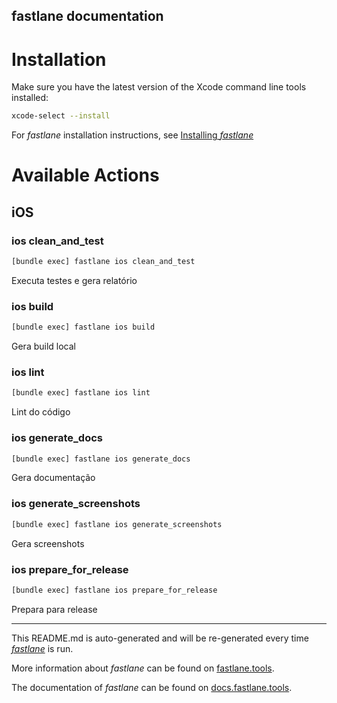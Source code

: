 fastlane documentation
----

# Installation

Make sure you have the latest version of the Xcode command line tools installed:

```sh
xcode-select --install
```

For _fastlane_ installation instructions, see [Installing _fastlane_](https://docs.fastlane.tools/#installing-fastlane)

# Available Actions

## iOS

### ios clean_and_test

```sh
[bundle exec] fastlane ios clean_and_test
```

Executa testes e gera relatório

### ios build

```sh
[bundle exec] fastlane ios build
```

Gera build local

### ios lint

```sh
[bundle exec] fastlane ios lint
```

Lint do código

### ios generate_docs

```sh
[bundle exec] fastlane ios generate_docs
```

Gera documentação

### ios generate_screenshots

```sh
[bundle exec] fastlane ios generate_screenshots
```

Gera screenshots

### ios prepare_for_release

```sh
[bundle exec] fastlane ios prepare_for_release
```

Prepara para release

----

This README.md is auto-generated and will be re-generated every time [_fastlane_](https://fastlane.tools) is run.

More information about _fastlane_ can be found on [fastlane.tools](https://fastlane.tools).

The documentation of _fastlane_ can be found on [docs.fastlane.tools](https://docs.fastlane.tools).
